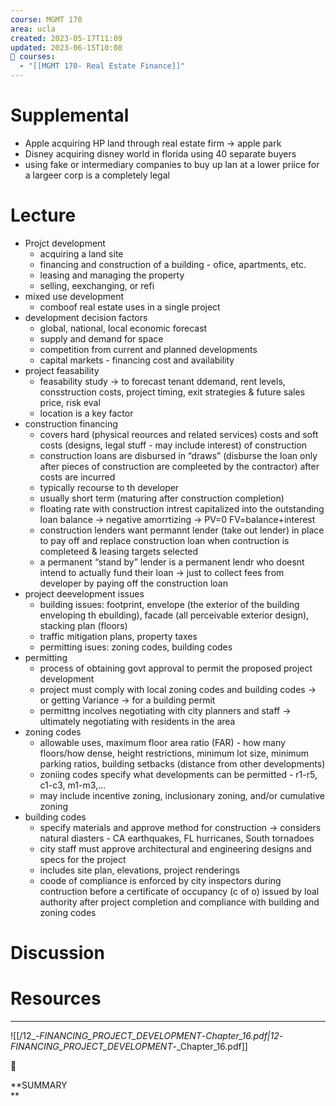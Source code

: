 ```yaml
---
course: MGMT 170
area: ucla
created: 2023-05-17T11:09
updated: 2023-06-15T10:08
📕 courses:
  - "[[MGMT 170- Real Estate Finance]]"
---
```

# Supplemental

- Apple acquiring HP land through real estate firm → apple park
- Disney acquiring disney world in florida using 40 separate buyers
- using fake or intermediary companies to buy up lan at a lower priice for a largeer corp is a completely legal

# Lecture

- Projct development
    - acquiring a land site
    - financing and construction of a building - ofice, apartments, etc.
    - leasing and managing the property
    - selling, eexchanging, or refi
- mixed use development
    - comboof real estate uses in a single project
- development decision factors
    - global, national, local economic forecast
    - supply and demand for space
    - competition from current and planned developments
    - capital markets - financing cost and availability
- project feasability
    - feasability study → to forecast tenant ddemand, rent levels, consstruction costs, project timing, exit strategies & future sales price, risk eval
    - location is a key factor
- construction financing
    - covers hard (physical reources and related services) costs and soft costs (designs, legal stuff - may include interest) of construction
    - construction loans are disbursed in “draws” (disburse the loan only after pieces of construction are compleeted by the contractor) after costs are incurred
    - typically recourse to th developer
    - usually short term (maturing after construction completion)
    - floating rate with construction intrest capitalized into the outstanding loan balance → negative amorrtizing → PV=0 FV=balance+interest
    - construction lenders want permannt lender (take out lender) in place to pay off and replace construction loan when contruction is completeed & leasing targets selected
    - a permanent “stand by” lender is a permanent lendr who doesnt intend to actually fund their loan → just to collect fees from developer by paying off the construction loan
- project deevelopment issues
    - building issues: footprint, envelope (the exterior of the building enveloping th ebuilding), facade (all perceivable exterior design), stacking plan (floors)
    - traffic mitigation plans, property taxes
    - permitting isues: zoning codes, building codes
- permitting
    - process of obtaining govt approval to permit the proposed project development
    - project must comply with local zoning codes and building codes → or getting Variance → for a building permit
    - permittng incolves negotiating with city planners and staff → ultimately negotiating with residents in the area
- zoning codes
    - allowable uses, maximum floor area ratio (FAR) - how many floors/how dense, height restrictions, minimum lot size, minimum parking ratios, building setbacks (distance from other developments)
    - zoniing codes specify what developments can be permitted - r1-r5, c1-c3, m1-m3,…
    - may include incentive zoning, inclusionary zoning, and/or cumulative zoning
- building codes
    - specify materials and approve method for construction → considers natural diasters - CA earthquakes, FL hurricanes, South tornadoes
    - city staff must approve architectural and engineering designs and specs for the project
    - includes site plan, elevations, project renderings
    - coode of compliance is enforced by city inspectors during contruction before a certificate of occupancy (c of o) issued by loal authority after project completion and compliance with building and zoning codes

# Discussion

# Resources

---

![[/12_-_FINANCING_PROJECT_DEVELOPMENT_-_Chapter_16.pdf|12_-_FINANCING_PROJECT_DEVELOPMENT_-_Chapter_16.pdf]]

📌

**SUMMARY  
**